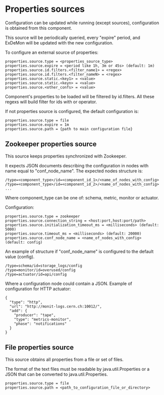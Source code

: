 # Properties sources

Configuration can be updated while running (except sources), configuration is obtained from this component.

This source will be periodically queried, every "expire" period, and ExDeMon will be updated with the new configuration.

To configure an external source of properties:

```
properties.source.type = <properties_source_type>
properties.source.expire = <period like 1h, 3m or 45s> (default: 1m)
properties.source.id.filters.<filter_name1> = <regex>
properties.source.id.filters.<filter_nameN> = <regex>
properties.source.static.<key1> = <value>
properties.source.static.<keyn> = <value> 
properties.source.<other_confs> = <value>
```

Component's properties to be loaded will be filtered by id.filters. All these regexs will build filter for ids with or operator.

If not properties source is configured, the default configuration is:

```
properties.source.type = file
properties.source.expire = 1m
properties.source.path = {path to main configuration file}
```

## Zookeeper properties source

This source keeps properties synchronized with Zookeeper. 

It expects JSON documents describing the configuration in nodes with name equal to "conf_node_name". The expected nodes structure is:
```
/type=<component_type>/id=<component_id_1>/<name_of_nodes_with_config>
/type=<component_type>/id=<component_id_2>/<name_of_nodes_with_config>
...
```

Where component_type can be one of: schema, metric, monitor or actuator.

Configuration:

```
properties.source.type = zookeeper
properties.source.connection_string = <host:port,host:port/path>
properties.source.initialization_timeout_ms = <milliseconds> (default: 5000)
properties.source.timeout_ms = <milliseconds> (default: 20000)
properties.source.conf_node_name = <name_of_nodes_with_config> (default: config)
```

An example of structure if "conf_node_name" is configured to the default value (config).

```
/type=schema/id=storage_logs/config
/type=monitor/id=overused/config
/type=actuator/id=api/config
```

Where a configuration node could contain a JSON. Example of configuration for HTTP actuator:

```
{
  "type": "http",
  "url": "http://monit-logs.cern.ch:10012/",
  "add": {
    "producer": "tape",
    "type": "metrics-monitor",
    "phase": "notifications"
  }
}
```

## File properties source

This source obtains all properties from a file or set of files.

The format of the text files must be readable by java.util.Properties or a JSON that can be converted to java.util.Properties.

```
properties.source.type = file
properties.source.path = <path_to_configuration_file_or_directory>
```